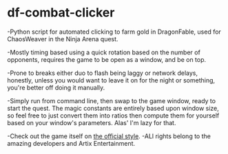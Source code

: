 # df-combat-clicker
-Python script for automated clicking to farm gold in DragonFable, used for ChaosWeaver in the Ninja Arena quest.

-Mostly timing based using a quick rotation based on the number of opponents, requires the game to be open as a window, and be on top.

-Prone to breaks either duo to flash being laggy or network delays, honestly, unless you would want to leave it on for the night or something, you're better off doing it manually.

-Simply run from command line, then swap to the game window, ready to start the quest. The magic constants are entirely based upon window size, so feel free to just convert them into ratios then compute them for yourself based on your window's parameters. Alas' I'm lazy for that.

-Check out the game itself on [the official style](https://dragonfable.com).
-ALl rights belong to the amazing developers and Artix Entertainment.
